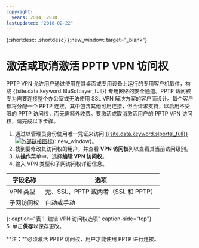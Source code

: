 ```yaml
---
copyright:
  years: 2014, 2018
lastupdated: "2018-02-22"
---
```


{:shortdesc: .shortdesc}
{:new_window: target="_blank"}

# 激活或取消激活 PPTP VPN 访问权

PPTP VPN 允许用户通过使用在其桌面或专用设备上运行的专用客户机软件，构成 {{site.data.keyword.BluSoftlayer_full}} 专用网络的安全通道。PPTP 访问权专为需要连接整个办公室或无法使用 SSL VPN 解决方案的客户而设计。每个客户都将分配一个 PPTP 连接，其中包含其他可用连接，但会请求支持，以启用不受限的 PPTP 访问权，而无需额外收费。要激活或取消激活用户的 PPTP VPN 访问权，请完成以下步骤。

1. 通过以管理员身份使用唯一凭证来访问 [{{site.data.keyword.slportal_full}} ![外部链接图标](../../icons/launch-glyph.svg "外部链接图标")](https://control.softlayer.com/){: new_window}。
2. 找到要修改其访问权的用户，并查看 **VPN 访问权**列以查看其当前访问级别。
3. 从**操作**菜单中，选择**编辑 VPN 访问权**。
4. 输入 VPN 类型和子网访问权详细信息。

|字段名称|选项   |
| -----------| ------------ |
| VPN 类型 | 无、SSL、PPTP 或两者（SSL 和 PPTP）|
|子网访问权| 自动或手动|           
{: caption="表 1. 编辑 VPN 访问权选项" caption-side="top"}   
5. 单击**保存**以保存更改。

   **注：**必须激活 PPTP 访问权，用户才能使用 PPTP 进行连接。
